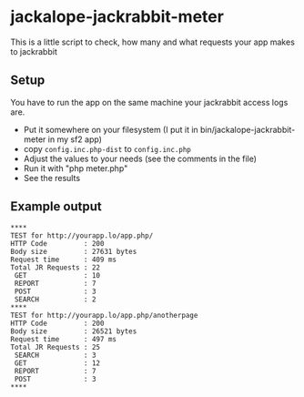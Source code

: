 # jackalope-jackrabbit-meter

This is a little script to check, how many and what requests your app makes to jackrabbit

## Setup

You have to run the app on the same machine your jackrabbit access logs are.

* Put it somewhere on your filesystem (I put it in bin/jackalope-jackrabbit-meter in my sf2 app)
* copy `config.inc.php-dist` to `config.inc.php`
* Adjust the values to your needs (see the comments in the file)
* Run it with "php meter.php"
* See the results

## Example output

```
****
TEST for http://yourapp.lo/app.php/
HTTP Code         : 200
Body size         : 27631 bytes
Request time      : 409 ms
Total JR Requests : 22
 GET              : 10
 REPORT           : 7
 POST             : 3
 SEARCH           : 2
****
TEST for http://yourapp.lo/app.php/anotherpage
HTTP Code         : 200
Body size         : 26521 bytes
Request time      : 497 ms
Total JR Requests : 25
 SEARCH           : 3
 GET              : 12
 REPORT           : 7
 POST             : 3
****
```